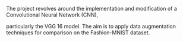 The project revolves around the implementation and modification of a Convolutional Neural Network (CNN), 

particularly the VGG 16 model. The aim is to apply data augmentation techniques for comparison on the Fashion-MNIST dataset.
